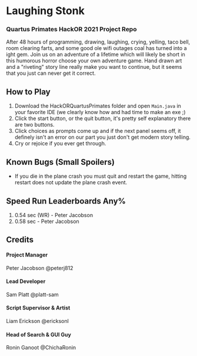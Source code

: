 # Laughing Stonk
### Quartus Primates HackOR 2021 Project Repo

After 48 hours of programming, drawing, laughing, crying, yelling, taco bell, room clearing farts, and some good ole wifi outages coal has turned into a ight gem. Join us on an adventure of a lifetime which will likely be short in this humorous horror choose your own adventure game. Hand drawn art and a "riveting" story line really make you want to continue, but it seems that you just can never get it correct. 

How to Play
-----------
  1. Download the HackORQuartusPrimates folder and open ```Main.java``` in your favorite IDE (we clearly know how and had time to make an exe ;)
  2. Click the start button, or the quit button, it's pretty self explanatory there are two buttons.
  3. Click choices as prompts come up and if the next panel seems off, it definely isn't an error on our part you just don't get modern story telling.
  4. Cry or rejoice if you ever get through.

 Known Bugs (Small Spoilers)
 ---------------------------
 - If you die in the plane crash you must quit and restart the game, hitting restart does not update the plane crash event.

 Speed Run Leaderboards Any%
 --------------------------
  1. 0.54 sec (WR) - Peter Jacobson 
  2. 0.58 sec - Peter Jacobson

Credits
-------
#### Project Manager
Peter Jacobson @peterj812

#### Lead Developer
Sam Platt @platt-sam

#### Script Supervisor & Artist
Liam Erickson @ericksonl

#### Head of Search & GUI Guy
Ronin Ganoot @ChichaRonin

